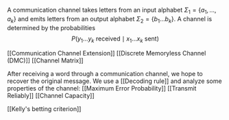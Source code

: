 A communication channel takes letters from an input alphabet $\Sigma_{1}=\{ a_{1},\dots ,a_{k} \}$ and emits letters from an output alphabet $\Sigma_{2}=\{ b_{1}\dots b_{k} \}$.
A channel is determined by the probabilities 
$$
P(y_{1}\dots y_{k} \text{ received} \mid x_{1}\dots x_{k} \text{ sent})
$$

[[Communication Channel Extension]]
[[Discrete Memoryless Channel (DMC)]]
[[Channel Matrix]]

After receiving a word through a communication channel, we hope to recover the original message. 
We use a [[Decoding rule]] and analyze some properties of the channel:
[[Maximum Error Probability]]
[[Transmit Reliably]]
[[Channel Capacity]]

[[Kelly's betting criterion]]